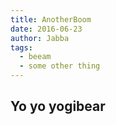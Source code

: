 ```yaml
---
title: AnotherBoom
date: 2016-06-23
author: Jabba
tags:
  - beeam
  - some other thing
---
```



## Yo yo yogibear

